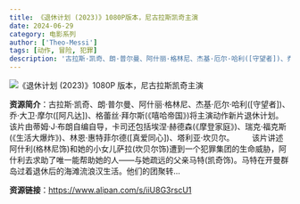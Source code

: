 ```yaml
---
title: 《退休计划 (2023)》1080P版本，尼古拉斯凯奇主演
date: 2024-06-29
category: 电影系列
author: ['Theo-Messi']
tags: [动作, 冒险, 犯罪]
description: '古拉斯·凯奇、朗·普尔曼、阿什丽·格林尼、杰基·厄尔·哈利([守望者])、乔·大卫·摩尔([阿凡达])、格蕾丝·拜尔斯(《嘻哈帝国》)将主演动作新片退休计划。该片由蒂姆·J·布朗自编自导，卡司还包括埃涅·赫德森(《摩登家庭》)、瑞克·福克斯(《生活大爆炸》)、林恩·惠特菲尔德([真爱同心])、塔利亚·坎贝尔。该片讲述阿什利(格林尼饰)和她的小女儿萨拉(坎贝尔饰)遭到一个犯罪集团的生命威胁，阿什利去求助了唯一能帮助她的人——与她疏远的父亲马特(凯奇饰)。马特在开曼群岛过着退休后的海滩流浪汉生活。他们的团聚转...'
---
```


![《退休计划 (2023)》1080P 版本，尼古拉斯凯奇主演](https://cdn-origin.cool-style.com.tw/cool/2023/07/%E5%AE%98%E7%B6%B2%E5%B0%81%E9%9D%A214.png)

**资源简介**：古拉斯·凯奇、朗·普尔曼、阿什丽·格林尼、杰基·厄尔·哈利([守望者])、乔·大卫·摩尔([阿凡达])、格蕾丝·拜尔斯(《嘻哈帝国》)将主演动作新片退休计划。该片由蒂姆·J·布朗自编自导，卡司还包括埃涅·赫德森(《摩登家庭》)、瑞克·福克斯(《生活大爆炸》)、林恩·惠特菲尔德([真爱同心])、塔利亚·坎贝尔。
　　该片讲述阿什利(格林尼饰)和她的小女儿萨拉(坎贝尔饰)遭到一个犯罪集团的生命威胁，阿什利去求助了唯一能帮助她的人——与她疏远的父亲马特(凯奇饰)。马特在开曼群岛过着退休后的海滩流浪汉生活。他们的团聚转...

**资源链接**：https://www.alipan.com/s/iiU8G3rscU1
